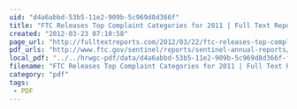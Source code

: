 ```yaml
---
uid: "d4a6abbd-53b5-11e2-909b-5c969d8d366f"
title: "FTC Releases Top Complaint Categories for 2011 | Full Text Reports..."
created: "2012-03-23 07:10:58"
page_url: "http://fulltextreports.com/2012/03/22/ftc-releases-top-complaint-categories-for-2011/"
pdf_urls: "http://www.ftc.gov/sentinel/reports/sentinel-annual-reports/sentinel-cy2011.pdf"
local_pdf: "../../hrwgc-pdf/data/d4a6abbd-53b5-11e2-909b-5c969d8d366f-ftc-releases-top-complaint-categories-for-2011-full-text-reports.pdf"
filename: "FTC Releases Top Complaint Categories for 2011 | Full Text Reports.html"
category: "pdf"
tags: 
 - PDF
---
```

